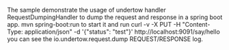 The sample demonstrate the usage of undertow handler RequestDumpingHandler to dump the request and response in a spring boot app.
mvn spring-boot:run to start it
and  run
curl -v -X PUT -H "Content-Type: application/json" -d '{"status": "test"}' http://localhost:9091/say/hello
you can see the io.undertow.request.dump REQUEST/RESPONSE log.

